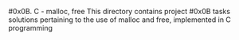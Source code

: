 #0x0B. C - malloc, free
This directory contains project #0x0B tasks solutions pertaining to the use of malloc and free, implemented in C programming
